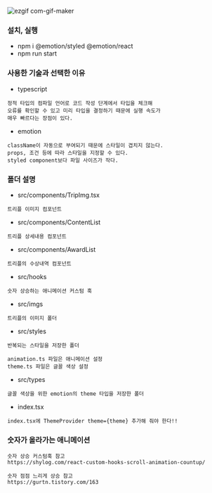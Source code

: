 ![ezgif com-gif-maker](https://user-images.githubusercontent.com/89058117/183662823-11f81c53-ce7e-4419-95fc-4cfb54568b90.gif)



### 설치, 실행

- npm i @emotion/styled @emotion/react
- npm run start

### 사용한 기술과 선택한 이유

- typescript

```
정적 타입의 컴파일 언어로 코드 작성 단계에서 타입을 체크해
오류를 확인할 수 있고 미리 타입을 결정하기 때문에 실행 속도가
매우 빠르다는 장점이 있다.
```

- emotion

```
className이 자동으로 부여되기 때문에 스타일이 겹치지 않는다.
props, 조건 등에 따라 스타일을 지정할 수 있다.
styled component보다 파일 사이즈가 작다.
```

### 폴더 설명

- src/components/TripImg.tsx

```
트리플 이미지 컴포넌트
```

- src/components/ContentList

```
트리플 상세내용 컴포넌트
```

- src/components/AwardList

```
트리플의 수상내역 컴포넌트
```

- src/hooks

```
숫자 상승하는 애니메이션 커스텀 훅
```

- src/imgs

```
트리플의 이미지 폴더
```

- src/styles

```
반복되는 스타일을 저장한 폴더

animation.ts 파일은 애니메이션 설정
theme.ts 파일은 글꼴 색상 설정
```

- src/types

```
글꼴 색상을 위한 emotion의 theme 타입을 저장한 폴더
```

- index.tsx

```
index.tsx에 ThemeProvider theme={theme} 추가해 줘야 한다!!
```

### 숫자가 올라가는 애니메이션

```
숫자 상승 커스텀훅 참고
https://shylog.com/react-custom-hooks-scroll-animation-countup/

숫자 점점 느리게 상승 참고
https://gurtn.tistory.com/163
```
